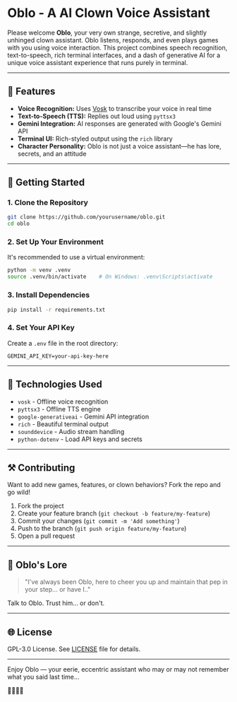 # Oblo - A AI Clown Voice Assistant

Please welcome **Oblo**, your very own strange, secretive, and slightly unhinged clown assistant. Oblo listens, responds, and even plays games with you using voice interaction. This project combines speech recognition, text-to-speech, rich terminal interfaces, and a dash of generative AI for a unique voice assistant experience that runs purely in terminal.

---

## 🔄 Features

- **Voice Recognition:** Uses [Vosk](https://alphacephei.com/vosk/) to transcribe your voice in real time
- **Text-to-Speech (TTS):** Replies out loud using `pyttsx3`
- **Gemini Integration:** AI responses are generated with Google's Gemini API
- **Terminal UI:** Rich-styled output using the `rich` library
- **Character Personality:** Oblo is not just a voice assistant—he has lore, secrets, and an attitude

---

## 🚀 Getting Started

### 1. Clone the Repository
```bash
git clone https://github.com/yourusername/oblo.git
cd oblo
```

### 2. Set Up Your Environment
It's recommended to use a virtual environment:
```bash
python -m venv .venv
source .venv/bin/activate    # On Windows: .venv\Scripts\activate
```

### 3. Install Dependencies
```bash
pip install -r requirements.txt
```

### 4. Set Your API Key
Create a `.env` file in the root directory:
```
GEMINI_API_KEY=your-api-key-here
```

---

## 🧩 Technologies Used
- `vosk` - Offline voice recognition
- `pyttsx3` - Offline TTS engine
- `google-generativeai` - Gemini API integration
- `rich` - Beautiful terminal output
- `sounddevice` - Audio stream handling
- `python-dotenv` - Load API keys and secrets

---

## ⚒️ Contributing
Want to add new games, features, or clown behaviors? Fork the repo and go wild!

1. Fork the project
2. Create your feature branch (`git checkout -b feature/my-feature`)
3. Commit your changes (`git commit -m 'Add something'`)
4. Push to the branch (`git push origin feature/my-feature`)
5. Open a pull request

---

## 🌈 Oblo's Lore
> "I've always been Oblo, here to cheer you up and maintain that pep in your step... or have I.."

Talk to Oblo. Trust him... or don't.

---

## 🌐 License
GPL-3.0 License. See [LICENSE](LICENSE) file for details.

---

Enjoy Oblo — your eerie, eccentric assistant who may or may not remember what you said last time...

🎈🎩🕵️‍♂️

